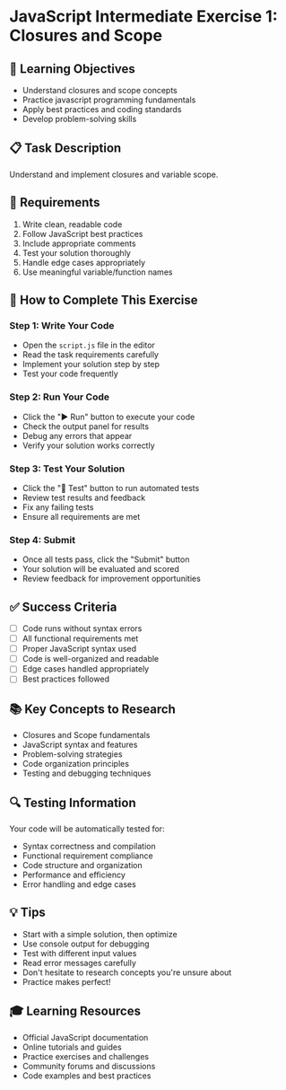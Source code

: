 # JavaScript Intermediate Exercise 1: Closures and Scope

## 🎯 Learning Objectives
- Understand closures and scope concepts
- Practice javascript programming fundamentals
- Apply best practices and coding standards
- Develop problem-solving skills

## 📋 Task Description
Understand and implement closures and variable scope.

## 🔧 Requirements
1. Write clean, readable code
2. Follow JavaScript best practices
3. Include appropriate comments
4. Test your solution thoroughly
5. Handle edge cases appropriately
6. Use meaningful variable/function names

## 🚀 How to Complete This Exercise

### Step 1: Write Your Code
- Open the `script.js` file in the editor
- Read the task requirements carefully
- Implement your solution step by step
- Test your code frequently

### Step 2: Run Your Code
- Click the "▶️ Run" button to execute your code
- Check the output panel for results
- Debug any errors that appear
- Verify your solution works correctly

### Step 3: Test Your Solution
- Click the "🧪 Test" button to run automated tests
- Review test results and feedback
- Fix any failing tests
- Ensure all requirements are met

### Step 4: Submit
- Once all tests pass, click the "Submit" button
- Your solution will be evaluated and scored
- Review feedback for improvement opportunities

## ✅ Success Criteria
- [ ] Code runs without syntax errors
- [ ] All functional requirements met
- [ ] Proper JavaScript syntax used
- [ ] Code is well-organized and readable
- [ ] Edge cases handled appropriately
- [ ] Best practices followed

## 📚 Key Concepts to Research
- Closures and Scope fundamentals
- JavaScript syntax and features
- Problem-solving strategies
- Code organization principles
- Testing and debugging techniques

## 🔍 Testing Information
Your code will be automatically tested for:
- Syntax correctness and compilation
- Functional requirement compliance
- Code structure and organization
- Performance and efficiency
- Error handling and edge cases

## 💡 Tips
- Start with a simple solution, then optimize
- Use console output for debugging
- Test with different input values
- Read error messages carefully
- Don't hesitate to research concepts you're unsure about
- Practice makes perfect!

## 🎓 Learning Resources
- Official JavaScript documentation
- Online tutorials and guides
- Practice exercises and challenges
- Community forums and discussions
- Code examples and best practices